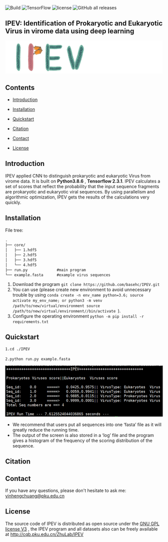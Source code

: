 ![Build](https://img.shields.io/badge/Build-passing-brightgreen) ![TensorFlow](https://img.shields.io/badge/TensorFlow-V2.3.1-brightgreen) ![license](https://img.shields.io/badge/license-GPL--v3-blue) ![GitHub all releases](https://img.shields.io/github/downloads/basehc/IPEV/total)     

## IPEV: Identification of Prokaryotic and Eukaryotic Virus in virome data using deep learning

  ![0](./pic/logo.png)

## Contents

- [Introduction](#Introduction)

- [Installation](#Installation)
- [Quickstart](#Quickstart)
- [Citation](#Citation)
- [Contact](#Contact)
- [License](#License)



## Introduction

IPEV applied CNN to distinguish prokaryotic and eukaryotic Virus from virome data. It is built on **Python3.8.6** , **Tensorflow  2.3.1**. IPEV calculates a set of scores that reflect the probability that the input sequence fragments are prokaryotic and eukaryotic viral sequences. By using parallelism and algorithmic optimization, IPEV gets the results of the calculations very quickly.

## Installation

File tree:

```
.
├── core/
│   ├── 1.hdf5
│   ├── 2.hdf5
│   ├── 3.hdf5
│   └── 4.hdf5
├── run.py             #main program
└── example.fasta      #example virus sequences
```

1. Download the program `git clone https://github.com/basehc/IPEV.git`
2. You can use (please create new environment to avoid unnecessary trouble by using `conda create -n env_name python=3.6; source activate my_env_name; or python3 -m venv /path/to/new/virtual/environment source /path/to/new/virtual/environment//bin/activate `).
3. Configure the operating environment `python -m pip install -r requirements.txt`                         



## Quickstart

```
1.cd ./IPEV

2.python run.py example.fasta
```

![1](./pic/2.jpg)

- We recommend that users put all sequences into one ‘fasta’ file as it will greatly reduce the running time.
- The output of the screen is also stored in a ‘log’ file and the program gives a histogram of the frequency of the scoring distribution of the sequence.





## Citation

## Contact

If you have any questions, please don't hesitate to ask me: yinhengchuang@pku.edu.cn

## License

The source code of IPEV is distributed as open source under the [GNU GPL license V3](https://www.gnu.org/licenses/gpl-3.0.en.html) , the IPEV program and all datasets  also can be freely available at http://cqb.pku.edu.cn/ZhuLab/IPEV

